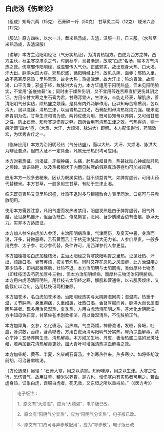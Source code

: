 ## 白虎汤《伤寒论》

〔组成〕知母六两（15克） 石膏碎一斤（50克） 甘草炙二两（12克） 粳米六合（12克）

〔服法〕原方四味，以水一斗，煮米熟汤成，去渣，温服一升，日三服。（水煎至米熟汤成，去渣温服）

〔讲解〕本方主治阳明经证（气分实热证)，为清胃热祖方。白虎为西方之神，西方主秋，秋主寒凉肃杀之气，时到秋季，炎暑渐退，故取“白虎”名汤，喻本方有清热之效。伤寒邪传阳明经，或温邪传入气分。正盛邪实，故出现身大热、口大渴、汗大出、脉洪大四大症。邪热炽盛，循阳明经上行，故见头痛、面赤；邪热入里，故不恶寒反恶热；里热熏蒸，故身大热；热逼津泄，故大汗出；热灼胃津，故烦渴、口干舌燥；邪盛于经，故脉洪大有力。本方证适用于阳明热盛，但未见阳明腑实，不宜用“釜底抽薪”法；同时由于燥热伤阴，又不宜用芩连苦寒直折更伤其阴之证。方用辛甘大寒之生石膏为君，甘寒泻胃火，生津液，辛能走经表，解肌热，善清阳明气分实热，除热盛之烦躁，是具有内外两解作用。臣以知母苦寒质润，苦以泻火，润以滋躁，清热生津，以治胃热之口渴，石膏配知母清热除烦力强。粳米滋养胃阴为佐。甘草生津和胃为使。两药佐使为用，既可协知母以养阴，又可借甘缓之性，防止石膏、知母寒凉伤胃之弊。四药合用有清热生津之效，气热得清，则一般所谓“四大”症，（大热、大汗、大烦渴、脉洪大）即解。本方配伍得当，药简效宏，为优秀古疗之一。

〔临床应用〕本方为治阳明经热（气分热盛），而以大热、大汗、大烦渴、脉洪大为辨证要点。但四大证不一定具全，凡属无形热炽均可应用。

本方对暑热证，消渴证，牙龈肿痛，头痛，肺热鼻衄目赤，热甚扰动心神或动肝风之烦躁、谵语昏睡，以及热极郁伏于内而见肢厥的假寒真热等症均可加减应用。

应用本方一般多去粳米，因认为既属实热，就不须益胃气，如脾胃虚弱，可用山药代替粳米。本方甘草，一般多用生甘草，有助于生津止渴。

临床既见表热又见里热炽盛，壮热不退时多与银翘散合方表里同治。口疮可与导赤散配用。

使用本方需要注意，凡阳气虚而发热者禁用，阳虚发热是由于脾胃虚弱，阳气外越，证见身热自汗，但面色㿠白，倦怠懒言，恶风、苔少质嫩舌边有齿痕，脉浮无力。实非本方适应证。

本方加人参名白虎加人参汤，主治阳明病热重，气津两伤，及夏天中暑，身热而渴，汗多，背微恶寒，舌苔黄而舌上干枯无津脉浮大无力者。人参价昂贵，一般多用党参、太子参、北沙参代替。条件许可，用西洋参代人参更佳。

本方加桂枝名白虎加桂枝汤，主治太阳经之背寒挾阳明胃之里热，证见壮热、汗出，烦躁口渴，骨节疼烦，按关节灼热，同时又存在恶风之风湿痹，此方治温疟之寒少热多，即初起微寒后，壮热不退。本方治阳明与太阳同病，类似厚朴七物汤（即桂枝汤去芍药加厚朴三物)，但本方治阳明经病，而厚朴三物汤治阳明腑病。本方用白虎汤清阳明热，用桂枝去太阳经之寒，解肌和营通络，以去肌表烦疼，又能截疟以治疟，选用桂枝可两相兼顾。

本方加苍术，名白虎加苍术汤，治阳明经热实与太阴脾湿同病；湿温病，热重于湿，关节肿痛，身重胸痞，头重如裹，壮热口渴，舌苔厚腻而黄，脉洪大而长属湿困热甚者。现多用治风湿热、夏季热，方用白虎汤清阳明之热，苍术化太阴脾湿。方中知母佐石膏，甘草佐苍术刚柔相济，用以燥湿清热，不伤脏腑正气。

本方加犀角、玄参，名化斑汤。治热病，气血两燔，神昏谵语，发斑，鼻衄，吐血，脉洪数，舌绛，苔黄糙者。方用白虎汤清泻阳明气分实热，犀角凉血解毒，清心宁神；玄参养阴生津，清热解毒。本方如加生地、丹皮，善治热盛血溢的发斑吐衄，若再加银花清热解毒更妙。加大青叶可增强清热凉血解毒之效。

本方加柴胡、黄芩、半夏，名柴胡石膏汤，主治寒热往来，热多寒少。如将柴胡改前胡，可治暑嗽喘渴。

〔方论选录〕吴琨：“石膏大寒，用之以清胃。知母味厚，用之以生津。大寒之性行，恐伤胃气，故用甘草、粳米以养胃。是方也，惟伤寒内有实热者可用之。若血虚身热，证象白虎，误服白虎者，死无救，又东垣之所以重戒矣。”（《医方考》）

> 电子版注：
>
> 1、原文有“大烦湿”，应为“大烦渴”，电子版已改。
>
> 2、原文有“阳阴气分实热”，应为“阳明气分实热”，电子版已改。
>
> 3、原文有“口疮可与异赤散配用”，应为“导赤散”，电子版已改